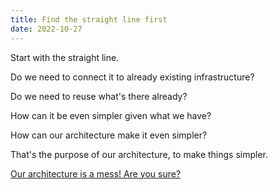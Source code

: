 ```yaml
---
title: Find the straight line first
date: 2022-10-27
---
```


Start with the straight line.

Do we need to connect it to already existing infrastructure?

Do we need to reuse what's there already?

How can it be even simpler given what we have?

How can our architecture make it even simpler?

That's the purpose of our architecture, to make things simpler.

[Our architecture is a mess! Are you sure?](https://youtu.be/ZDpPmK5VQLA)
